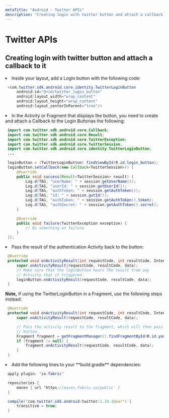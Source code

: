 ```yaml
---
metaTitle: "Android - Twitter APIs"
description: "Creating login with twitter button and attach a callback to it"
---
```


# Twitter APIs



## Creating login with twitter button and attach a callback to it


<li>
Inside your layout, add a Login button with the following code:

```java
 <com.twitter.sdk.android.core.identity.TwitterLoginButton
     android:id="@+id/twitter_login_button"
     android:layout_width="wrap_content"
     android:layout_height="wrap_content"
     android:layout_centerInParent="true"/>

```


</li>

<li>
In the Activity or Fragment that displays the button, you need to create and attach a Callback to the Login Buttonas the following:

```java
 import com.twitter.sdk.android.core.Callback;
 import com.twitter.sdk.android.core.Result;
 import com.twitter.sdk.android.core.TwitterException;
 import com.twitter.sdk.android.core.TwitterSession;
 import com.twitter.sdk.android.core.identity.TwitterLoginButton;
 ...

 loginButton = (TwitterLoginButton) findViewById(R.id.login_button);
 loginButton.setCallback(new Callback<TwitterSession>() {
     @Override
     public void success(Result<TwitterSession> result) {
         Log.d(TAG, "userName: " + session.getUserName());
         Log.d(TAG, "userId: " + session.getUserId());
         Log.d(TAG, "authToken: " + session.getAuthToken());
         Log.d(TAG, "id: " + session.getId());
         Log.d(TAG, "authToken: " + session.getAuthToken().token);
         Log.d(TAG, "authSecret: " + session.getAuthToken().secret);
     }

     @Override
     public void failure(TwitterException exception) {
         // Do something on failure
     }
 });

```


</li>

<li>
Pass the result of the authentication Activity back to the button:

```java
 @Override
 protected void onActivityResult(int requestCode, int resultCode, Intent data) {
     super.onActivityResult(requestCode, resultCode, data);
     // Make sure that the loginButton hears the result from any
     // Activity that it triggered.
     loginButton.onActivityResult(requestCode, resultCode, data);
 }

```


**Note,** If using the TwitterLoginButton in a Fragment, use the following steps instead:

```java
 @Override
 protected void onActivityResult(int requestCode, int resultCode, Intent data) {
     super.onActivityResult(requestCode, resultCode, data);

     // Pass the activity result to the fragment, which will then pass the result to the login
     // button.
     Fragment fragment = getFragmentManager().findFragmentById(R.id.your_fragment_id);
     if (fragment != null) {
         fragment.onActivityResult(requestCode, resultCode, data);
     }
 }

```


</li>

<li>
Add the following lines to your **build.gradle** dependencies:

```java
 apply plugin: 'io.fabric'

 repositories {
     maven { url 'https://maven.fabric.io/public' }
 }

 compile('com.twitter.sdk.android:twitter:1.14.1@aar') {
     transitive = true;
 }

```


</li>

